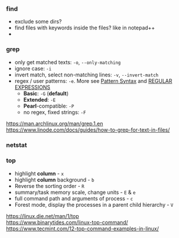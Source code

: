 
### find
* exclude some dirs?
* find files with keywords inside the files? like in notepad++
* 

### grep
* only get matched texts: `-o`, `--only-matching`
* ignore case: `-i`
* invert match, select non-matching lines: `-v`, `--invert-match`
* regex / user patterns: `-e`. More see [Pattern Syntax](https://man.archlinux.org/man/grep.1.en#Pattern_Syntax) and [REGULAR EXPRESSIONS](https://man.archlinux.org/man/grep.1.en#REGULAR_EXPRESSIONS)
    * **Basic**: `-G` (**default**)
    *  **Extended**: `-E`
    *  **Pearl**-compatible: `-P`
    *  no regex, fixed strings: `-F`

https://man.archlinux.org/man/grep.1.en \
https://www.linode.com/docs/guides/how-to-grep-for-text-in-files/

### netstat

### top
* highlight **column** - `x`
* highlight **column** background - `b`
* Reverse the sorting order - `R`
* summary/task memory scale, change units - `E` & `e`
* full command path and arguments of process - `c`
* Forest mode, display the processes in a parent child hierarchy - `V`

https://linux.die.net/man/1/top <br/>
https://www.binarytides.com/linux-top-command/  <br/>
https://www.tecmint.com/12-top-command-examples-in-linux/

